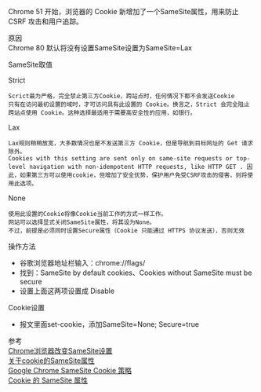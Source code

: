 Chrome 51 开始，浏览器的 Cookie 新增加了一个SameSite属性，用来防止 CSRF 攻击和用户追踪。


原因  
Chrome 80 默认将没有设置SameSite设置为SameSite=Lax

SameSite取值  

Strict

    Scrict最为严格，完全禁止第三方Cookie，跨站点时，任何情况下都不会发送Cookie  
    只有在访问最初设置的域时，才可访问具有此设置的 Cookie。换言之，Strict 会完全阻止跨站点使用 Cookie。这种选择最适用于需要高安全性的应用，如银行。
Lax

    Lax规则稍稍放宽，大多数情况也是不发送第三方 Cookie，但是导航到目标网址的 Get 请求除外。  
    Cookies with this setting are sent only on same-site requests or top-level navigation with non-idempotent HTTP requests, like HTTP GET . 因此，如果第三方可以使用cookie，但增加了安全优势，保护用户免受CSRF攻击的侵害，则将使用此选项。

None

    使用此设置的Cookie将像Cookie当前工作的方式一样工作。  
    网站可以选择显式关闭SameSite属性，将其设为None。  
    不过，前提是必须同时设置Secure属性（Cookie 只能通过 HTTPS 协议发送），否则无效


操作方法  
- 谷歌浏览器地址栏输入：chrome://flags/  
- 找到：SameSite by default cookies、Cookies without SameSite must be secure  
- 设置上面这两项设置成 Disable  


Cookie设置  
- 报文里面set-cookie，添加SameSite=None; Secure=true




参考  
[Chrome浏览器改变SameSite设置](https://juejin.im/post/6844904096655212558)  
[关于cookie的SameSite属性](https://segmentfault.com/a/1190000023890465)  
[Google Chrome SameSite Cookie 策略](https://docs.adobe.com/content/help/zh-Hans/target/using/implement-target/before-implement/privacy/google-chrome-samesite-cookie-policies.translate.html)  
[Cookie 的 SameSite 属性](http://www.ruanyifeng.com/blog/2019/09/cookie-samesite.html)  






